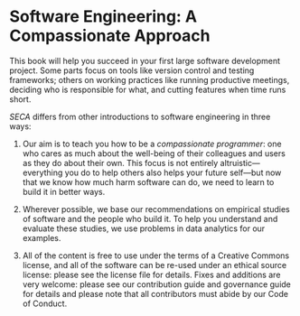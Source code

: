 # Software Engineering: A Compassionate Approach

This book will help you succeed in your first large software development project.
Some parts focus on tools like version control and testing frameworks;
others on working practices like running productive meetings,
deciding who is responsible for what,
and cutting features when time runs short.

*SECA* differs from other introductions to software engineering in three ways:

1.  Our aim is to teach you how to be a *compassionate programmer*:
    one who cares as much about the well-being of their colleagues and users
    as they do about their own.
    This focus is not entirely altruistic—everything you do to help others
    also helps your future self—but now that we know how much harm software can do,
    we need to learn to build it in better ways.

2.  Wherever possible, we base our recommendations on empirical studies
    of software and the people who build it.
    To help you understand and evaluate these studies,
    we use problems in data analytics for our examples.

3.  All of the content is free to use under the terms of a Creative Commons license,
    and all of the software can be re-used under an ethical source license:
    please see the license file for details.
    Fixes and additions are very welcome:
    please see our contribution guide and governance guide for details
    and please note that all contributors must abide by our Code of Conduct.
